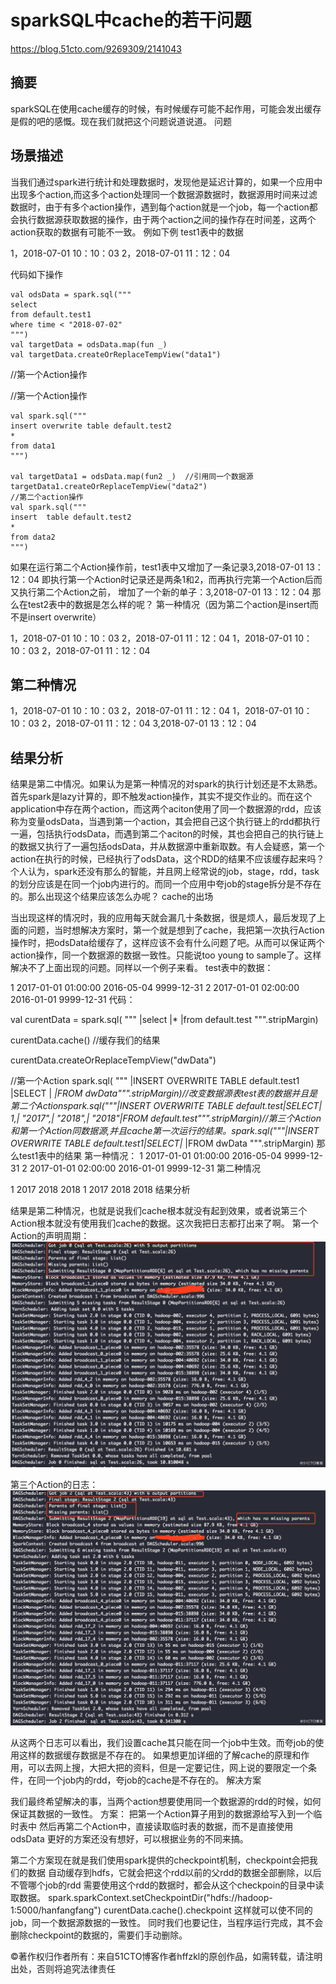 # sparkSQL中cache的若干问题

https://blog.51cto.com/9269309/2141043

## 摘要

sparkSQL在使用cache缓存的时候，有时候缓存可能不起作用，可能会发出缓存是假的吧的感慨。现在我们就把这个问题说道说道。
问题



## 场景描述

当我们通过spark进行统计和处理数据时，发现他是延迟计算的，如果一个应用中出现多个action,而这多个action处理同一个数据源数据时，数据源用时间来过滤数据时，由于有多个action操作，遇到每个action就是一个job，每一个action都会执行数据源获取数据的操作，由于两个action之间的操作存在时间差，这两个action获取的数据有可能不一致。
例如下例
test1表中的数据

1，2018-07-01 10：10：03
2，2018-07-01 11：12：04

代码如下操作

```SPARQL
val odsData = spark.sql("""
select
from default.test1 
where time < "2018-07-02"
""")
val targetData = odsData.map(fun _)
val targetData.createOrReplaceTempView("data1")
```

//第一个Action操作

//第一个Action操作

```SPARQL
val spark.sql("""
insert overwrite table default.test2
*
from data1
""")

val targetData1 = odsData.map(fun2 _)  //引用同一个数据源
targetData1.createOrReplaceTempView("data2")
//第二个action操作
val spark.sql("""
insert  table default.test2
*
from data2
""")
```

 如果在运行第二个Action操作前，test1表中又增加了一条记录3,2018-07-01 13：12：04 即执行第一个Action时记录还是两条1和2，而再执行完第一个Action后而又执行第二个Action之前， 增加了一个新的单子：3,2018-07-01 13：12：04 那么在test2表中的数据是怎么样的呢？ 第一种情况（因为第二个action是insert而不是insert overwrite）

1，2018-07-01 10：10：03
2，2018-07-01 11：12：04
1，2018-07-01 10：10：03
2，2018-07-01 11：12：04

## 第二种情况

1，2018-07-01 10：10：03
2，2018-07-01 11：12：04
1，2018-07-01 10：10：03
2，2018-07-01 11：12：04
3,2018-07-01 13：12：04

## 结果分析

结果是第二中情况。如果认为是第一种情况的对spark的执行计划还是不太熟悉。首先spark是lazy计算的，即不触发action操作，其实不提交作业的。而在这个application中存在两个action，而这两个aciton使用了同一个数据源的rdd，应该称为变量odsData，当遇到第一个action，其会把自己这个执行链上的rdd都执行一遍，包括执行odsData，而遇到第二个aciton的时候，其也会把自己的执行链上的数据又执行了一遍包括odsData，并从数据源中重新取数。有人会疑惑，第一个action在执行的时候，已经执行了odsData，这个RDD的结果不应该缓存起来吗？个人认为，spark还没有那么的智能，并且网上经常说的job，stage，rdd，task的划分应该是在同一个job内进行的。而同一个应用中夸job的stage拆分是不存在的。那么出现这个结果应该怎么办呢？
cache的出场

当出现这样的情况时，我的应用每天就会漏几十条数据，很是烦人，最后发现了上面的问题，当时想解决方案时，第一个就是想到了cache，我把第一次执行Action操作时，把odsData给缓存了，这样应该不会有什么问题了吧。从而可以保证两个action操作，同一个数据源的数据一致性。只能说too  young to sample了。这样解决不了上面出现的问题。同样以一个例子来看。
test表中的数据：

1   2017-01-01 01:00:00 2016-05-04  9999-12-31
2   2017-01-01 02:00:00 2016-01-01  9999-12-31
代码：

val curentData = spark.sql(
"""
|select
|*
|from default.test
""".stripMargin)

curentData.cache() //缓存我们的结果

curentData.createOrReplaceTempView("dwData")

//第一个Action
spark.sql(
"""
|INSERT OVERWRITE TABLE default.test1
|SELECT
| *|FROM dwData""".stripMargin)//改变数据源表test表的数据并且是第二个Actionspark.sql("""|INSERT OVERWRITE TABLE default.test|SELECT| 1,| "2017",| "2018",| "2018"|FROM default.test""".stripMargin)//第三个Action和第一个Action同数据源,并且cache第一次运行的结果。spark.sql("""|INSERT OVERWRITE TABLE default.test1|SELECT|* 
|FROM dwData
""".stripMargin)
那么test1表中的结果
第一种情况：
1   2017-01-01 01:00:00 2016-05-04  9999-12-31
2   2017-01-01 02:00:00 2016-01-01  9999-12-31
第二种情况

1   2017    2018    2018
1   2017    2018    2018
结果分析

结果是第二种情况，也就是说我们cache根本就没有起到效果，或者说第三个Action根本就没有使用我们cache的数据。这次我把日志都打出来了啊。
第一个Action的声明周期：
![sparkSQL中cache的若干问题](assets/a74d534bb36c814fd8e0db2ef51a5f4a.png)

第三个Action的日志：
![sparkSQL中cache的若干问题](assets/e45d58fcd714e334504a49fb7473c72b.png)

从这两个日志可以看出，我们设置cache其只能在同一个job中生效。而夸job的使用这样的数据缓存数据是不存在的。
如果想更加详细的了解cache的原理和作用，可以去网上搜，大把大把的资料，但是一定要记住，网上说的要限定一个条件，在同一个job内的rdd，夸job的cache是不存在的。
解决方案

我们最终希望解决的事，当两个action想要使用同一个数据源的rdd的时候，如何保证其数据的一致性。
方案：
把第一个Action算子用到的数据源给写入到一个临时表中
然后再第二个Action中，直接读取临时表的数据，而不是直接使用odsData
更好的方案还没有想好，可以根据业务的不同来搞。

第二个方案现在就是我们使用spark提供的checkpoint机制，checkpoint会把我们的数据
自动缓存到hdfs，它就会把这个rdd以前的父rdd的数据全部删除，以后不管哪个job的rdd
需要使用这个rdd的数据时，都会从这个checkpoin的目录中读取数据。
spark.sparkContext.setCheckpointDir("hdfs://hadoop-1:5000/hanfangfang")
curentData.cache().checkpoint
这样就可以使不同的job，同一个数据源数据的一致性。
同时我们也要记住，当程序运行完成，其不会删除checkpoint的数据的，需要们手动删除。

©著作权归作者所有：来自51CTO博客作者hffzkl的原创作品，如需转载，请注明出处，否则将追究法律责任